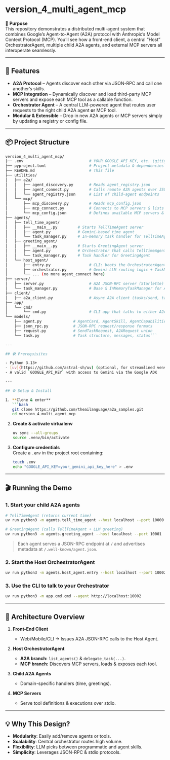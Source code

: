 # version_4_multi_agent_mcp

🎯 **Purpose**  
This repository demonstrates a distributed multi-agent system that combines Google’s Agent-to-Agent (A2A) protocol with Anthropic’s Model Context Protocol (MCP). You’ll see how a front-end client, a central “Host” OrchestratorAgent, multiple child A2A agents, and external MCP servers all interoperate seamlessly.

---

## 🚀 Features

- **A2A Protocol** – Agents discover each other via JSON-RPC and call one another’s skills.
- **MCP Integration** – Dynamically discover and load third-party MCP servers and expose each MCP tool as a callable function.
- **Orchestrator Agent** – A central LLM-powered agent that routes user requests to the right child A2A agent **or** MCP tool.
- **Modular & Extensible** – Drop in new A2A agents or MCP servers simply by updating a registry or config file.

---

## 📦 Project Structure

```bash
version_4_multi_agent_mcp/
├── .env                             # YOUR GOOGLE_API_KEY, etc. (gitignored)
├── pyproject.toml                   # Project metadata & dependencies
├── README.md                        # This file
├── utilities/
│   ├── a2a/
│   │   ├── agent_discovery.py       # Reads agent_registry.json
│   │   ├── agent_connect.py         # Calls remote A2A agents over JSON-RPC
│   │   └── agent_registry.json      # List of child-agent endpoints
│   └── mcp/
│       ├── mcp_discovery.py         # Reads mcp_config.json
│       ├── mcp_connect.py           # Connects to MCP servers & lists their tools
│       └── mcp_config.json          # Defines available MCP servers & launch commands
├── agents/
│   ├── tell_time_agent/
│   │   ├── __main__.py         # Starts TellTimeAgent server
│   │   ├── agent.py            # Gemini-based time agent
│   │   └── task_manager.py     # In-memory task handler for TellTimeAgent
│   ├── greeting_agent/
│   │   ├── __main__.py         # Starts GreetingAgent server
│   │   ├── agent.py            # Orchestrator that calls TellTimeAgent + LLM greeting
│   │   └── task_manager.py     # Task handler for GreetingAgent
│   └── host_agent/
│       ├── entry.py                 # CLI: boots the OrchestratorAgent server
│       ├── orchestrator.py          # Gemini LLM routing logic + TaskManager
│       └── ... (no more agent_connect here)
├── server/
│   ├── server.py                    # A2A JSON-RPC server (Starlette)
│   └── task_manager.py              # Base & InMemoryTaskManager for A2A
├── client/
│   ├── a2a_client.py                # Async A2A client (tasks/send, tasks/get)
├── app/
│   └── cmd/
│       └── cmd.py                   # CLI app that talks to either A2A or MCP client
└── models/
    ├── agent.py              # AgentCard, AgentSkill, AgentCapabilities
    ├── json_rpc.py           # JSON-RPC request/response formats
    ├── request.py            # SendTaskRequest, A2ARequest union
    └── task.py               # Task structure, messages, status```

---

## 🛠️ Prerequisites

- Python 3.13+
- [uv](https://github.com/astral-sh/uv) (optional, for streamlined venv & installs)
- A valid `GOOGLE_API_KEY` with access to Gemini via the Google ADK

---

## ⚙️ Setup & Install

1. **Clone & enter**  
   ```bash
   git clone https://github.com/theailanguage/a2a_samples.git
   cd version_4_multi_agent_mcp
   ```

2. **Create & activate virtualenv**  
   ```bash
   uv sync --all-groups
   source .venv/bin/activate
   ```

3. **Configure credentials**  
   Create a `.env` in the project root containing:  
   ```bash
   touch .env
   echo "GOOGLE_API_KEY=your_gemini_api_key_here" > .env
   ```

---

## 🎬 Running the Demo

### 1. Start your child A2A agents

```bash
# TellTimeAgent (returns current time)
uv run python3 -m agents.tell_time_agent --host localhost --port 10000

# GreetingAgent (calls TellTimeAgent + LLM greeting)
uv run python3 -m agents.greeting_agent --host localhost --port 10001
```

> Each agent serves a JSON-RPC endpoint at `/` and advertises metadata at `/.well-known/agent.json`.

### 2. Start the Host OrchestratorAgent

```bash
uv run python3 -m agents.host_agent.entry --host localhost --port 10002
```

### 3. Use the CLI to talk to your Orchestrator

```bash
uv run python3 -m app.cmd.cmd --agent http://localhost:10002
```
---

## 📖 Architecture Overview

1. **Front-End Client**  
   - Web/Mobile/CLI → Issues A2A JSON-RPC calls to the Host Agent.

2. **Host OrchestratorAgent**  
   - **A2A branch:** `list_agents()` & `delegate_task(...)`.  
   - **MCP branch:** Discovers MCP servers, loads & exposes each tool.

3. **Child A2A Agents**  
   - Domain-specific handlers (time, greetings).

4. **MCP Servers**  
   - Serve tool definitions & executions over stdio.

---

## 💡 Why This Design?

- **Modularity**: Easily add/remove agents or tools.  
- **Scalability**: Central orchestrator routes high volume.  
- **Flexibility**: LLM picks between programmatic and agent skills.  
- **Simplicity**: Leverages JSON-RPC & stdio protocols.